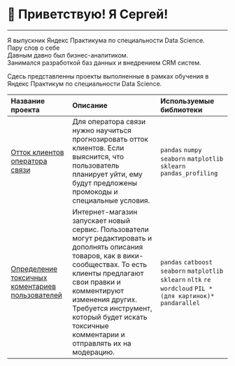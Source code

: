 #  👋 Приветствую! Я Сергей!  
---
Я выпускник Яндекс Практикума по специальности Data Science. 
<br>Пару слов о себе
<br>Давным давно был бизнес-аналитиком.
<br> Занимался разработкой баз данных и внедрением CRM систем.<br>

Сдесь представленны проекты выполненные в рамках обучения в Яндекс Практикум по специальности Data Science.

| Название проекта | Описание | Используемые библиотеки | 
| :---------------------- | :---------------------- | :---------------------- |
| [Отток клиентов оператора связи](Telecom) | Для оператора связи нужно научиться прогнозировать отток клиентов.  Если выяснится, что пользователь планирует уйти, ему будут предложены промокоды и специальные условия. | `pandas` `numpy` `seaborn` `matplotlib` `sklearn` `pandas_profiling` |-
|[Определение токсичных коментариев пользователей](ML_text\ml_text)|Интернет-магазин запускает новый сервис. Пользователи могут редактировать и дополнять описания товаров, как в вики-сообществах. То есть клиенты предлагают свои правки и комментируют изменения других. Требуется инструмент, который будет искать токсичные комментарии и отправлять их на модерацию.| `pandas` `catboost` `seaborn` `matplotlib` `sklearn` `nltk` `re` `wordcloud` `PIL *(для картинок)*` `pandarallel` |

